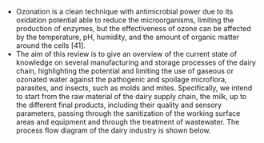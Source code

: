- Ozonation is a clean technique with antimicrobial power due to its oxidation potential able to reduce the microorganisms, limiting the production of enzymes, but the effectiveness of ozone can be affected by the temperature, pH, humidity, and the amount of organic matter around the cells [41].
- The aim of this review is to give an overview of the current state of knowledge on several manufacturing and storage processes of the dairy chain, highlighting the potential and limiting the use of gaseous or ozonated water against the pathogenic and spoilage microflora, parasites, and insects, such as molds and mites. Specifically, we intend to start from the raw material of the dairy supply chain, the milk, up to the different final products, including their quality and sensory parameters, passing through the sanitization of the working surface areas and equipment and through the treatment of wastewater. The process flow diagram of the dairy industry is shown below.